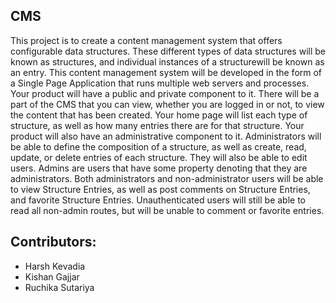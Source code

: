 ## CMS

This project is to create a content management system that offers configurable data structures. These different types of data structures will be known as structures, and individual instances of a structure ​will be known as an entry. This content management system will be developed in the form of a Single Page Application that runs multiple web servers and processes. Your product will have a public and private component to it. There will be a part of the CMS that you can view, whether you are logged in or not, to view the content that has been created. Your home page will list each type of structure, as well as how many entries there are for that structure. Your product will also have an administrative component to it. Administrators will be able to define the composition of a structure, as well as create, read, update, or delete entries of each structure. They will also be able to edit users. Admins are users that have some property denoting that they are administrators. Both administrators and non-administrator users will be able to view Structure Entries, as well as post comments on Structure Entries, and favorite Structure Entries. Unauthenticated users will still be able to read all non-admin routes, but will be unable to comment or favorite entries.

## Contributors:

- Harsh Kevadia
- Kishan Gajjar
- Ruchika Sutariya
